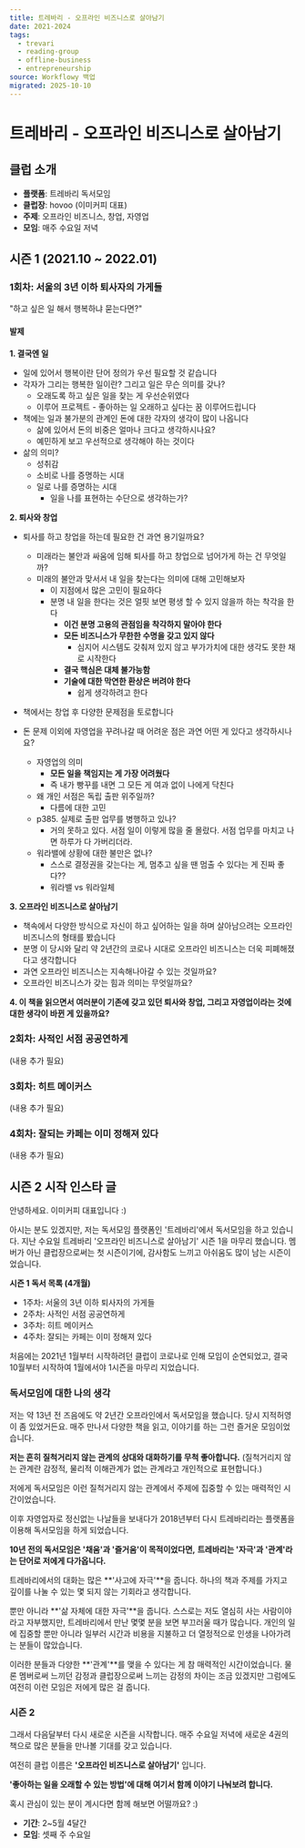 ```yaml
---
title: 트레바리 - 오프라인 비즈니스로 살아남기
date: 2021-2024
tags:
  - trevari
  - reading-group
  - offline-business
  - entrepreneurship
source: Workflowy 백업
migrated: 2025-10-10
---
```


# 트레바리 - 오프라인 비즈니스로 살아남기

## 클럽 소개
- **플랫폼**: 트레바리 독서모임
- **클럽장**: hovoo (이미커피 대표)
- **주제**: 오프라인 비즈니스, 창업, 자영업
- **모임**: 매주 수요일 저녁

## 시즌 1 (2021.10 ~ 2022.01)

### 1회차: 서울의 3년 이하 퇴사자의 가게들
"하고 싶은 일 해서 행복하냐 묻는다면?"

#### 발제

**1. 결국엔 일**
- 일에 있어서 행복이란 단어 정의가 우선 필요할 것 같습니다
- 각자가 그리는 행복한 일이란? 그리고 일은 무슨 의미를 갖나?
  - 오래도록 하고 싶은 일을 찾는 게 우선순위였다
  - 이루어 프로젝트 - 좋아하는 일 오래하고 싶다는 꿈 이루어드립니다
- 책에는 일과 불가분의 관계인 돈에 대한 각자의 생각이 많이 나옵니다
  - 삶에 있어서 돈의 비중은 얼마나 크다고 생각하시나요?
  - 예민하게 보고 우선적으로 생각해야 하는 것이다
- 삶의 의미?
  - 성취감
  - 소비로 나를 증명하는 시대
  - 일로 나를 증명하는 시대
    - 일을 나를 표현하는 수단으로 생각하는가?

**2. 퇴사와 창업**
- 퇴사를 하고 창업을 하는데 필요한 건 과연 용기일까요?
  - 미래라는 불안과 싸움에 임해 퇴사를 하고 창업으로 넘어가게 하는 건 무엇일까?
  - 미래의 불안과 맞서서 내 일을 찾는다는 의미에 대해 고민해보자
    - 이 지점에서 많은 고민이 필요하다
    - 분명 내 일을 한다는 것은 얼핏 보면 평생 할 수 있지 않을까 하는 착각을 한다
      - **이건 분명 고용의 관점임을 착각하지 말아야 한다**
      - **모든 비즈니스가 무한한 수명을 갖고 있지 않다**
        - 심지어 시스템도 갖춰져 있지 않고 부가가치에 대한 생각도 못한 채로 시작한다
      - **결국 핵심은 대체 불가능함**
      - **기술에 대한 막연한 환상은 버려야 한다**
        - 쉽게 생각하려고 한다

- 책에서는 창업 후 다양한 문제점을 토로합니다
- 돈 문제 이외에 자영업을 꾸려나갈 때 어려운 점은 과연 어떤 게 있다고 생각하시나요?
  - 자영업의 의미
    - **모든 일을 책임지는 게 가장 어려웠다**
    - 즉 내가 빵꾸를 내면 그 모든 게 여과 없이 나에게 닥친다
  - 왜 개인 서점은 독립 출판 위주일까?
    - 다름에 대한 고민
  - p385. 실제로 출판 업무를 병행하고 있나?
    - 거의 못하고 있다. 서점 일이 이렇게 많을 줄 몰랐다. 서점 업무를 마치고 나면 하루가 다 가버리더라.
  - 워라밸에 상황에 대한 불만은 없나?
    - 스스로 결정권을 갖는다는 게, 멈추고 싶을 땐 멈출 수 있다는 게 진짜 좋다??
    - 워라밸 vs 워라일체

**3. 오프라인 비즈니스로 살아남기**
- 책속에서 다양한 방식으로 자신이 하고 싶어하는 일을 하며 살아남으려는 오프라인 비즈니스의 형태를 봤습니다
- 분명 이 당시와 달리 약 2년간의 코로나 시대로 오프라인 비즈니스는 더욱 피폐해졌다고 생각합니다
- 과연 오프라인 비즈니스는 지속해나아갈 수 있는 것일까요?
- 오프라인 비즈니스가 갖는 힘과 의미는 무엇일까요?

**4. 이 책을 읽으면서 여러분이 기존에 갖고 있던 퇴사와 창업, 그리고 자영업이라는 것에 대한 생각이 바뀐 게 있을까요?**

### 2회차: 사적인 서점 공공연하게
(내용 추가 필요)

### 3회차: 히트 메이커스
(내용 추가 필요)

### 4회차: 잘되는 카페는 이미 정해져 있다
(내용 추가 필요)

## 시즌 2 시작 인스타 글

안녕하세요. 이미커피 대표입니다 :)

아시는 분도 있겠지만, 저는 독서모임 플랫폼인 '트레바리'에서 독서모임을 하고 있습니다.
지난 수요일 트레바리 '오프라인 비즈니스로 살아남기' 시즌 1을 마무리 했습니다.
멤버가 아닌 클럽장으로써는 첫 시즌이기에, 감사함도 느끼고 아쉬움도 많이 남는 시즌이었습니다.

**시즌 1 독서 목록 (4개월)**
- 1주차: 서울의 3년 이하 퇴사자의 가게들
- 2주차: 사적인 서점 공공연하게
- 3주차: 히트 메이커스
- 4주차: 잘되는 카페는 이미 정해져 있다

처음에는 2021년 1월부터 시작하려던 클럽이 코로나로 인해 모임이 순연되었고,
결국 10월부터 시작하여 1월에서야 1시즌을 마무리 지었습니다.

### 독서모임에 대한 나의 생각

저는 약 13년 전 즈음에도 약 2년간 오프라인에서 독서모임을 했습니다.
당시 지적허영이 좀 있었거든요.
매주 만나서 다양한 책을 읽고, 이야기를 하는 그런 즐거운 모임이었습니다.

**저는 흔히 질척거리지 않는 관계의 상대와 대화하기를 무척 좋아합니다.**
(질척거리지 않는 관계란 감정적, 물리적 이해관계가 없는 관계라고 개인적으로 표현합니다.)

저에게 독서모임은 이런 질척거리지 않는 관계에서 주제에 집중할 수 있는 매력적인 시간이었습니다.

이후 자영업자로 정신없는 나날들을 보내다가 2018년부터 다시 트레바리라는 플랫폼을 이용해 독서모임을 하게 되었습니다.

**10년 전의 독서모임은 '채움'과 '즐거움'이 목적이었다면,**
**트레바리는 '자극'과 '관계'라는 단어로 저에게 다가옵니다.**

트레바리에서의 대화는 많은 **'사고에 자극'**을 줍니다.
하나의 책과 주제를 가지고 깊이를 나눌 수 있는 몇 되지 않는 기회라고 생각합니다.

뿐만 아니라 **'삶 자체에 대한 자극'**을 줍니다.
스스로는 저도 열심히 사는 사람이야 라고 자부했지만, 트레바리에서 만난 몇몇 분을 보면 부끄러울 때가 많습니다.
개인의 일에 집중할 뿐만 아니라 일부러 시간과 비용을 지불하고 더 열정적으로 인생을 나아가려는 분들이 많았습니다.

이러한 분들과 다양한 **'관계'**를 맺을 수 있다는 게 참 매력적인 시간이었습니다.
물론 멤버로써 느끼던 감정과 클럽장으로써 느끼는 감정의 차이는 조금 있겠지만 그럼에도 여전히 이런 모임은 저에게 많은 걸 줍니다.

### 시즌 2

그래서 다음달부터 다시 새로운 시즌을 시작합니다.
매주 수요일 저녁에 새로운 4권의 책으로 많은 분들을 만나볼 기대를 갖고 있습니다.

여전히 클럽 이름은 **'오프라인 비즈니스로 살아남기'** 입니다.

**'좋아하는 일을 오래할 수 있는 방법'에 대해 여기서 함께 이야기 나눠보려 합니다.**

혹시 관심이 있는 분이 계시다면 함께 해보면 어떨까요? :)

- **기간**: 2~5월 4달간
- **모임**: 셋째 주 수요일
